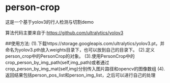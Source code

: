 # person-crop
这是一个基于yolov3的行人检测与切割demo

算法代码主要来自于:https://github.com/ultralytics/yolov3

##使用方法:
(1).下载https://storage.googleapis.com/ultralytics/yolov3.pt，并命名为yolov3.pth放入weights目录下，也可以放到自己的目录下。
(2).定义person_crop中的PersonCrop的对象。
(3).使用PersonCrop中的crop_person_by_img_path(self,img_path)或者通过crop_person_by_img_mat(self,img)分别传入图片路径和opencv的图像数组
(4).返回结果包括person_pos_list和person_img_list，之后可以进行自己的处理
